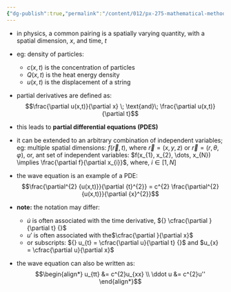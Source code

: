 ```yaml
---
{"dg-publish":true,"permalink":"/content/012/px-275-mathematical-methods/term-2/g-partial-differential-equations/px-275-g2-functions-of-a-multiple-variables/","noteIcon":"1","created":"2025-08-27T13:15:23.607+01:00","updated":"2025-01-07T12:40:43.000+00:00"}
---
```


- in physics, a common pairing is a spatially varying quantity, with a spatial dimension, $x$, and time, $t$
- eg: density of particles:
	- $c(x,t)$ is the concentration of particles
	- $Q(x,t)$ is the heat energy density
	- $u(x,t)$ is the displacement of a string

- partial derivatives are defined as:
$$\frac{\partial u(x,t)}{\partial x} \; \text{and}\; \frac{\partial u(x,t)}{\partial t}$$
- this leads to **partial differential equations (PDES)**
- it can be extended to an arbitrary combination of independent variables; eg: multiple spatial dimensions: $f(\vec r, t)$, where $\vec r = (x,y,z)$ or $\vec r = (r,\theta,\varphi)$, or, ant set of independent variables: $f(x_{1}, x_{2}, \dots, x_{N}) \implies \frac{\partial f}{\partial x_{i}}$, where, $i \in [1,N]$

- the wave equation is an example of a PDE:
$$\frac{\partial^{2} {u(x,t)}}{\partial {t}^{2}} = c^{2} \frac{\partial^{2} {u(x,t)}}{\partial {x}^{2}}$$

- **note:** the notation may differ:
	- $\dot u$ is often associated with the time derivative, ${} \cfrac{\partial }{\partial t} {}$
	- $u'$ is often associated with the$\cfrac{\partial }{\partial x}$
	- or subscripts: ${} u_{t} = \cfrac{\partial u}{\partial t} {}$ and $u_{x} = \cfrac{\partial u}{\partial x}$
- the wave equation can also be written as:
$$\begin{align*}
u_{tt} &=  c^{2}u_{xx} \\
\ddot u &= c^{2}u''
\end{align*}$$
